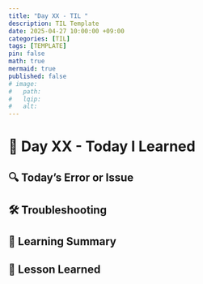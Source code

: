 ```yaml
---
title: "Day XX - TIL "
description: TIL Template
date: 2025-04-27 10:00:00 +09:00
categories: [TIL]
tags: [TEMPLATE]
pin: false
math: true
mermaid: true
published: false
# image:
#   path:
#   lqip: 
#   alt: 
---
```


# 📘 Day XX - Today I Learned


## 🔍 Today’s Error or Issue


## 🛠️ Troubleshooting


## 📝 Learning Summary


## 📘 Lesson Learned